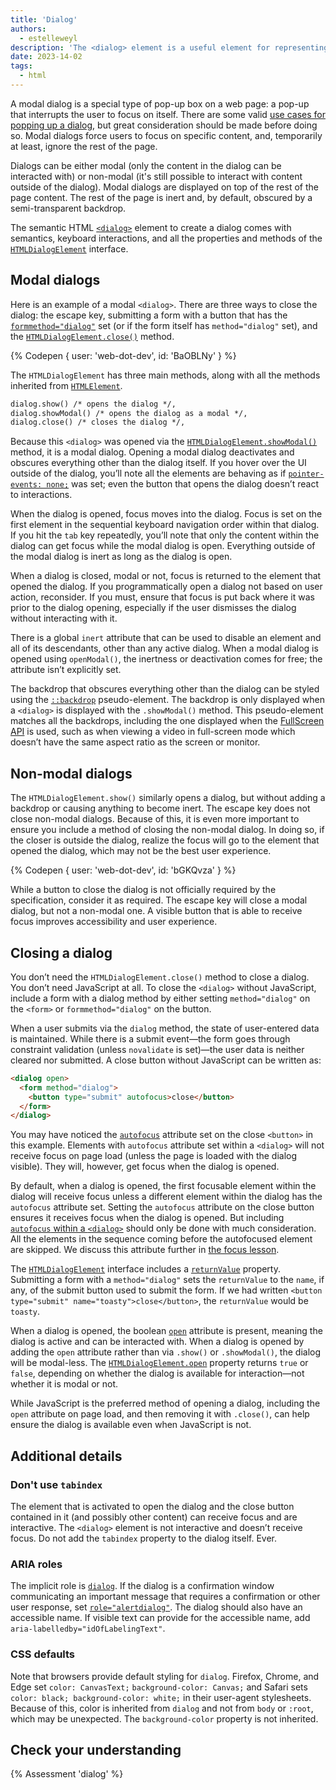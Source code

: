 ```yaml
---
title: 'Dialog'
authors:
  - estelleweyl
description: 'The <dialog> element is a useful element for representing any kind of dialog in HTML, find out how it works.'
date: 2023-14-02
tags:
  - html
---
```


A modal dialog is a special type of pop-up box on a web page: a pop-up that interrupts the user to focus on itself. There are
some valid [use cases for popping up a dialog](https://www.nngroup.com/articles/modal-nonmodal-dialog/), but great consideration
should be made before doing so. Modal dialogs force users to focus on specific content, and, temporarily at least, ignore
the rest of the page.

Dialogs can be either modal (only the content in the dialog can be interacted with) or non-modal (it's still possible to interact
with content outside of the dialog). Modal dialogs are displayed on top of the rest of the page content. The rest
of the page is inert and, by default, obscured by a semi-transparent backdrop.

The semantic HTML [`<dialog>`](https://developer.mozilla.org/docs/Web/HTML/Element/dialog) element to create a dialog
comes with semantics, keyboard interactions, and all the properties and methods of the [`HTMLDialogElement`](https://developer.mozilla.org/docs/Web/API/HTMLDialogElement) interface.

## Modal dialogs

Here is an example of a modal `<dialog>`. There are three ways to close the dialog: the escape key, submitting a form with
a button that has the [`formmethod="dialog"`](https://developer.mozilla.org/docs/Web/HTML/Element/button#attr-formmethod)
set (or if the form itself has `method="dialog"` set), and the [`HTMLDialogElement.close()`](https://developer.mozilla.org/docs/Web/API/HTMLDialogElement/close) method.

{% Codepen {
user: 'web-dot-dev',
id: 'BaOBLNy'
} %}

The `HTMLDialogElement` has three main methods, along with all the methods inherited from [`HTMLElement`](/learn/html/apis).

```html
dialog.show() /* opens the dialog */,
dialog.showModal() /* opens the dialog as a modal */,
dialog.close() /* closes the dialog */,
```

Because this `<dialog>` was opened via the [`HTMLDialogElement.showModal()`](https://developer.mozilla.org/docs/Web/API/HTMLDialogElement/showModal)
method, it is a modal dialog. Opening a modal dialog deactivates and obscures everything other than the dialog itself. If you
hover over the UI outside of the dialog, you’ll note all the elements are behaving as if [`pointer-events: none;`](https://developer.mozilla.org/docs/Web/CSS/pointer-events)
was set; even the button that opens the dialog doesn’t react to interactions.

When the dialog is opened, focus moves into the dialog. Focus is set on the first element in the sequential keyboard navigation order within that dialog.
If you hit the `tab` key repeatedly, you’ll note that only the content within the dialog can get focus while the modal dialog is
open. Everything outside of the modal dialog is inert as long as the dialog is open.

When a dialog is closed, modal or not, focus is returned to the element that opened the dialog. If you programmatically
open a dialog not based on user action, reconsider. If you must, ensure that focus is put back where it was prior to the dialog opening,
especially if the user dismisses the dialog without interacting with it.

There is a global `inert` attribute that can be used to disable an element and all of its descendants, other than any active
dialog. When a modal dialog is opened using `openModal()`, the inertness or deactivation comes for free; the attribute
isn’t explicitly set.

The backdrop that obscures everything other than the dialog can be styled using the [`::backdrop`](https://developer.mozilla.org/docs/Web/CSS/::backdrop)
pseudo-element. The backdrop is only displayed when a `<dialog>` is displayed with the `.showModal()` method. This pseudo-element
matches all the backdrops, including the one displayed when the [FullScreen API](https://developer.mozilla.org/docs/Web/API/Fullscreen_API) is used,
such as when viewing a video in full-screen mode which doesn’t have the same aspect ratio as the screen or monitor.

## Non-modal dialogs

The `HTMLDialogElement.show()` similarly opens a dialog, but without adding a backdrop or causing anything to become inert.
The escape key does not close non-modal dialogs. Because of this, it is even more important to ensure you include a method
of closing the non-modal dialog. In doing so, if the closer is outside the dialog, realize the focus will go to the element
that opened the dialog, which may not be the best user experience.

{% Codepen {
user: 'web-dot-dev',
id: 'bGKQvza'
} %}

While a button to close the dialog is not officially required by the specification, consider it as required. The escape key
will close a modal dialog, but not a non-modal one. A visible button that is able to receive focus improves accessibility and
user experience.

## Closing a dialog

You don’t need the `HTMLDialogElement.close()` method to close a dialog. You don’t need JavaScript at all. To close the `<dialog>`
without JavaScript, include a form with a dialog method by either setting `method="dialog"` on the `<form>` or `formmethod="dialog"`
on the button.

When a user submits via the `dialog` method, the state of user-entered data is maintained. While there is a submit event—the
form goes through constraint validation (unless `novalidate` is set)—the user data is neither cleared nor submitted.
A close button without JavaScript can be written as:

```html
<dialog open>
  <form method="dialog">
    <button type="submit" autofocus>close</button>
  </form>
</dialog>
```

You may have noticed the [`autofocus`](https://developer.mozilla.org/docs/Web/HTML/Global_attributes/autofocus) attribute
set on the close `<button>` in this example. Elements with `autofocus` attribute set within a `<dialog>` will not receive
focus on page load (unless the page is loaded with the dialog visible). They will, however, get focus when the dialog is opened.

By default, when a dialog is opened, the first focusable element within the dialog will receive focus unless a different
element within the dialog has the `autofocus` attribute set. Setting the `autofocus` attribute on the close button ensures
it receives focus when the dialog is opened. But including [`autofocus` within a `<dialog>`](/learn/html/focus/#autofocus)
should only be done with much consideration. All the elements in the sequence coming before the autofocused element are skipped.
We discuss this attribute further in [the focus lesson](/learn/html/focus/).

The [`HTMLDialogElement`](https://developer.mozilla.org/docs/Web/API/HTMLDialogElement) interface includes a [`returnValue`](https://developer.mozilla.org/docs/Web/API/HTMLDialogElement/returnValue)
property. Submitting a form with a `method="dialog"` sets the `returnValue` to the `name`, if any, of the submit button used to
submit the form. If we had written `<button type="submit" name="toasty">close</button>`, the `returnValue` would be `toasty`.

When a dialog is opened, the boolean [`open`](https://developer.mozilla.org/docs/Web/HTML/Element/dialog#attr-open) attribute
is present, meaning the dialog is active and can be interacted with. When a dialog is opened by adding the `open` attribute rather
than via `.show()` or `.showModal()`, the dialog will be modal-less. The [`HTMLDialogElement.open`](https://developer.mozilla.org/docs/Web/API/HTMLDialogElement/open)
property returns `true` or `false`, depending on whether the dialog is available for interaction—not whether it is modal or not.

While JavaScript is the preferred method of opening a dialog, including the `open` attribute on page load, and then removing
it with `.close()`, can help ensure the dialog is available even when JavaScript is not.

## Additional details

### Don't use `tabindex`

The element that is activated to open the dialog and the close button contained in it (and possibly other content) can receive
focus and are interactive. The `<dialog>` element is not interactive and doesn’t receive focus. Do not add the `tabindex` property
to the dialog itself. Ever.

### ARIA roles

The implicit role is [`dialog`](https://developer.mozilla.org/docs/Web/Accessibility/ARIA/Roles/dialog_role). If the dialog
is a confirmation window communicating an important message that requires a confirmation or other user response, set [`role="alertdialog"`](https://developer.mozilla.org/docs/Web/Accessibility/ARIA/Roles/alertdialog_role).
The dialog should also have an accessible name. If visible text can provide for the accessible name, add `aria-labelledby="idOfLabelingText"`.

### CSS defaults

Note that browsers provide default styling for `dialog`. Firefox, Chrome, and Edge set `color: CanvasText;` `background-color: Canvas;`
and Safari sets `color: black; background-color: white;` in their user-agent stylesheets. Because of this, color is inherited
from `dialog` and not from `body` or `:root`, which may be unexpected. The `background-color` property is not inherited.

## Check your understanding

{% Assessment 'dialog' %}
